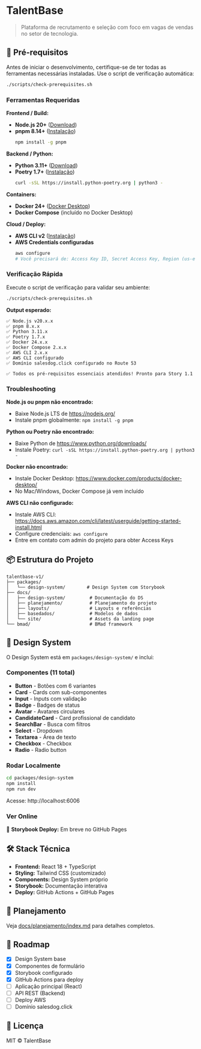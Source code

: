 # TalentBase

> Plataforma de recrutamento e seleção com foco em vagas de vendas no setor de tecnologia.

## 🔧 Pré-requisitos

Antes de iniciar o desenvolvimento, certifique-se de ter todas as ferramentas necessárias instaladas. Use o script de verificação automática:

```bash
./scripts/check-prerequisites.sh
```

### Ferramentas Requeridas

**Frontend / Build:**
- **Node.js 20+** ([Download](https://nodejs.org/))
- **pnpm 8.14+** ([Instalação](https://pnpm.io/installation))
  ```bash
  npm install -g pnpm
  ```

**Backend / Python:**
- **Python 3.11+** ([Download](https://www.python.org/downloads/))
- **Poetry 1.7+** ([Instalação](https://python-poetry.org/docs/#installation))
  ```bash
  curl -sSL https://install.python-poetry.org | python3 -
  ```

**Containers:**
- **Docker 24+** ([Docker Desktop](https://www.docker.com/products/docker-desktop/))
- **Docker Compose** (incluído no Docker Desktop)

**Cloud / Deploy:**
- **AWS CLI v2** ([Instalação](https://docs.aws.amazon.com/cli/latest/userguide/getting-started-install.html))
- **AWS Credentials configuradas**
  ```bash
  aws configure
  # Você precisará de: Access Key ID, Secret Access Key, Region (us-east-1)
  ```

### Verificação Rápida

Execute o script de verificação para validar seu ambiente:

```bash
./scripts/check-prerequisites.sh
```

**Output esperado:**
```
✅ Node.js v20.x.x
✅ pnpm 8.x.x
✅ Python 3.11.x
✅ Poetry 1.7.x
✅ Docker 24.x.x
✅ Docker Compose 2.x.x
✅ AWS CLI 2.x.x
✅ AWS CLI configurado
✅ Domínio salesdog.click configurado no Route 53

✅ Todos os pré-requisitos essenciais atendidos! Pronto para Story 1.1
```

### Troubleshooting

**Node.js ou pnpm não encontrado:**
- Baixe Node.js LTS de https://nodejs.org/
- Instale pnpm globalmente: `npm install -g pnpm`

**Python ou Poetry não encontrado:**
- Baixe Python de https://www.python.org/downloads/
- Instale Poetry: `curl -sSL https://install.python-poetry.org | python3 -`

**Docker não encontrado:**
- Instale Docker Desktop: https://www.docker.com/products/docker-desktop/
- No Mac/Windows, Docker Compose já vem incluído

**AWS CLI não configurado:**
- Instale AWS CLI: https://docs.aws.amazon.com/cli/latest/userguide/getting-started-install.html
- Configure credenciais: `aws configure`
- Entre em contato com admin do projeto para obter Access Keys

## 📦 Estrutura do Projeto

```
talentbase-v1/
├── packages/
│   └── design-system/        # Design System com Storybook
├── docs/
│   ├── design-system/         # Documentação do DS
│   ├── planejamento/          # Planejamento do projeto
│   ├── layouts/               # Layouts e referências
│   ├── basedados/             # Modelos de dados
│   └── site/                  # Assets da landing page
└── bmad/                      # BMad framework
```

## 🎨 Design System

O Design System está em `packages/design-system/` e inclui:

### Componentes (11 total)
- **Button** - Botões com 6 variantes
- **Card** - Cards com sub-componentes
- **Input** - Inputs com validação
- **Badge** - Badges de status
- **Avatar** - Avatares circulares
- **CandidateCard** - Card profissional de candidato
- **SearchBar** - Busca com filtros
- **Select** - Dropdown
- **Textarea** - Área de texto
- **Checkbox** - Checkbox
- **Radio** - Radio button

### Rodar Localmente

```bash
cd packages/design-system
npm install
npm run dev
```

Acesse: http://localhost:6006

### Ver Online

🚀 **Storybook Deploy:** Em breve no GitHub Pages

## 🛠️ Stack Técnica

- **Frontend:** React 18 + TypeScript
- **Styling:** Tailwind CSS (customizado)
- **Components:** Design System próprio
- **Storybook:** Documentação interativa
- **Deploy:** GitHub Actions + GitHub Pages

## 📝 Planejamento

Veja [docs/planejamento/index.md](docs/planejamento/index.md) para detalhes completos.

## 🚀 Roadmap

- [x] Design System base
- [x] Componentes de formulário
- [x] Storybook configurado
- [x] GitHub Actions para deploy
- [ ] Aplicação principal (React)
- [ ] API REST (Backend)
- [ ] Deploy AWS
- [ ] Domínio salesdog.click

## 📄 Licença

MIT © TalentBase
